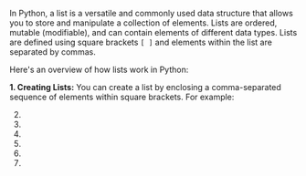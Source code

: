 In Python, a list is a versatile and commonly used data structure that allows you to store and 
manipulate a collection of elements. Lists are ordered, mutable (modifiable), and can contain 
elements of different data types. Lists are defined using square brackets `[ ]` and elements within the 
list are separated by commas.

Here's an overview of how lists work in Python:

**1. Creating Lists:**
   You can create a list by enclosing a comma-separated sequence of elements within square brackets. For example:

2.

3.

4.

5.

6.

7.



